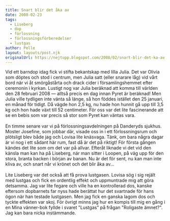 ```yaml
---
title: Snart blir det åka av
date: 2008-02-23
tags: 
  - Liseberg
  - dop
  - förlossning
  - förlossningsförberedelser
  - lustgas	
author: Pelle
layout: layouts/post.njk
originalUrl: https://nejtupp.blogspot.com/2008/02/snart-blir-det-ka-av.html
---
```


Vid ett barndop idag fick vi stifta bekantskap med lilla Julia. Det var Olivia som döptes och stod i centrum, men Julia satt (eller snarare låg) vid vårt bord när vi åt smörgåstårta och drack cider i församlingshemmet efter ceremonin i kyrkan. Lustigt nog var Julia beräknad att komma till världen den 28 februari 2008 — alltså precis en dag innan Pyret är beräknad! Men Julia ville tydligen inte vänta så länge, så hon föddes istället den 25 januari, en månad för tidigt. Då vägde hon 2,5 kg, nu hade hon hunnit gå upp till 3,5 kg och hon hade växt till 52 centimeter. För oss var det lite fascinerande att se en bebis som var precis så stor som Pyret kan väntas vara.<br>
<br>
En timme senare var vi på förlossningsavdelningen på Danderyds sjukhus. Moster Josefine, som jobbar där, visade oss in i ett förlossningsrum och plötsligt blev både jag och Lovisa lite knäsvaga. Tänk, om bara några dagar är vi nog i ett sådant här rum, fast då är det på riktigt! För första gången kändes det lite som om det var på allvar. Efteråt liknade vi det vid den känsla man kan ha på Liseberg, när man sitter i Loopen, på väg upp för den stora, branta backen i början av banan. Nu är det för sent, nu kan man inte kliva av, och snart når vi krönet och det blir åka av...<br>
<br>
Lite Liseberg var det också att få prova lustgasen. Lovisa sög i sig rejält med lustgas och fick en ordentlig effekt och uppmuntrade mig att göra detsamma. Jag var lite fegare och ville ha en kontrollerad dos, kanske eftersom dopbarnets far nyss hade berättat hur det svartnade för hans ögon när han testade lustgasen. Men jag fick en ganska lagom dos och tyckte effekten var skoj. För övrigt minns jag hur en kompis till mig en gång i en Mina vänner-bok fyllde i svaret "Lustgas" på frågan "Roligaste ämnet?". Jag kan bara nicka instämmande.
